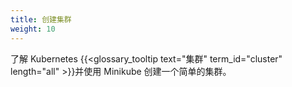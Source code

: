 ```yaml
---
title: 创建集群
weight: 10
---
```


了解 Kubernetes {{<glossary_tooltip text="集群" term_id="cluster" length="all" >}}并使用 Minikube
创建一个简单的集群。
